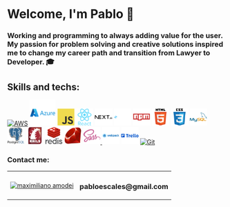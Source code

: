 # Welcome, I'm Pablo 👋

###  Working and programming to always adding value for the user. My passion for problem solving and creative solutions inspired me to change my career path and transition from Lawyer to Developer. 🎓

## Skills and techs:

<p>
  <a href="https://aws.amazon.com/" rel="nofollow" target="_blank"><img src="https://upload.wikimedia.org/wikipedia/commons/thumb/9/93/Amazon_Web_Services_Logo.svg/512px-Amazon_Web_Services_Logo.svg.png" alt="AWS" width="60" height="40" style="max-width: 100%;"></a>
  <a href="https://azure.microsoft.com/" rel="nofollow"><img src="https://github.com/devicons/devicon/blob/master/icons/azure/azure-original-wordmark.svg" alt="azure" width="60" height="60" style="max-width: 100%;"></a> 
  <a href="https://www.javascript.com/" rel="nofollow" target="_blank">
<img src="https://raw.githubusercontent.com/devicons/devicon/master/icons/javascript/javascript-original.svg" alt="javascript" width="40" height="40" style="max-width: 100%;"></a>
  <a href="https://reactjs.org/" rel="nofollow"><img src="https://github.com/devicons/devicon/blob/master/icons/react/react-original-wordmark.svg" alt="react" width="40" height="40" style="max-width: 100%;"></a>
  <a href="https://nextjs.org/" rel="nofollow"><img src="https://github.com/devicons/devicon/blob/master/icons/nextjs/nextjs-original-wordmark.svg" alt="nextjs" width="40" height="40" style="max-width: 100%;"></a>
  <a href="https://tailwindcss.com/" rel="nofollow"><img src="https://github.com/devicons/devicon/blob/master/icons/tailwindcss/tailwindcss-original-wordmark.svg" alt="tailwindccs" width="40" height="40" style="max-width: 100%;"></a>
  <a href="https://www.npmjs.com/" rel="nofollow"><img src="https://github.com/devicons/devicon/blob/master/icons/npm/npm-original-wordmark.svg" alt="npm" width="40" height="40" data-canonical-src="https://www.vectorlogo.zone/logos/heroku/heroku-icon.svg" style="max-width: 100%;"></a>
  <a href="https://www.w3.org/html/" rel="nofollow">
  <img src="https://raw.githubusercontent.com/devicons/devicon/master/icons/html5/html5-original-wordmark.svg" alt="html5" width="40" height="40" style="max-width: 100%;"></a>
   <a href="" rel="nofollow"><img src="https://raw.githubusercontent.com/devicons/devicon/master/icons/css3/css3-original-wordmark.svg" alt="css3" width="40" height="40" style="max-width: 100%;"></a>
  <a href="https://www.mysql.com/" rel="nofollow"> <img src="https://raw.githubusercontent.com/devicons/devicon/master/icons/mysql/mysql-original-wordmark.svg" alt="mysql" width="40" height="40" style="max-width: 100%;"></a>
  <a href="https://www.postgresql.org" rel="nofollow"> <img src="https://raw.githubusercontent.com/devicons/devicon/master/icons/postgresql/postgresql-original-wordmark.svg" alt="postgresql" width="40" height="40" style="max-width: 100%;"></a>
  <a href="https://rubyonrails.org" rel="nofollow"> <img src="https://raw.githubusercontent.com/devicons/devicon/master/icons/rails/rails-original-wordmark.svg" alt="rails" width="40" height="40" style="max-width: 100%;"></a>
  <a href="https://redis.io" rel="nofollow"> <img src="https://raw.githubusercontent.com/devicons/devicon/master/icons/redis/redis-original-wordmark.svg" alt="redis" width="40" height="40" style="max-width: 100%;"></a>
  <a href="https://www.ruby-lang.org/en/" rel="nofollow"> <img src="https://raw.githubusercontent.com/devicons/devicon/master/icons/ruby/ruby-original.svg" alt="ruby" width="40" height="40" style="max-width: 100%;"></a>
  <a href="https://sass-lang.com" rel="nofollow"> <img src="https://raw.githubusercontent.com/devicons/devicon/master/icons/sass/sass-original.svg" alt="sass" width="40" height="40" style="max-width: 100%;"> </a> <a href="https://webpack.js.org" rel="nofollow"> <img src="https://raw.githubusercontent.com/devicons/devicon/d00d0969292a6569d45b06d3f350f463a0107b0d/icons/webpack/webpack-original-wordmark.svg" alt="webpack" width="40" height="40" style="max-width: 100%;"></a>
  <a href="https://trello.com/es" rel="nofollow"> <img src="https://raw.githubusercontent.com/devicons/devicon/master/icons/trello/trello-plain-wordmark.svg" alt="bootstrap" width="40" height="40" style="max-width: 100%;"></a>
  <a href="https://git-scm.com/" rel="nofollow" target="_blank">
  <img src="https://upload.wikimedia.org/wikipedia/commons/thumb/e/e0/Git-logo.svg/1280px-Git-logo.svg.png" alt="Git" width="40" height="40" style="max-width: 100%;">
</a>
</p>

### Contact me:

<table><td><a href="https://www.linkedin.com/in/pabloescales/" rel="nofollow"><img align="center" src="https://camo.githubusercontent.com/28bbd2596707954793abeff9eb24d343c1c78b7bf184b90294b4b190c6097a65/68747470733a2f2f63646e2e6a7364656c6976722e6e65742f6e706d2f73696d706c652d69636f6e7340332e302e312f69636f6e732f6c696e6b6564696e2e737667" alt="maximiliano amodei" height="30" width="40" data-canonical-src="https://cdn.jsdelivr.net/npm/simple-icons@3.0.1/icons/linkedin.svg" style="max-width: 100%;"></a></td>

<td><a><h3>pabloescales@gmail.com</h3></td></table>
